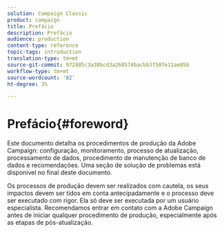 ```yaml
---
solution: Campaign Classic
product: campaign
title: Prefácio
description: Prefácio
audience: production
content-type: reference
topic-tags: introduction
translation-type: tm+mt
source-git-commit: 972885c3a38bcd3a260574bacbb3f507e11ae05b
workflow-type: tm+mt
source-wordcount: '82'
ht-degree: 3%

---
```



# Prefácio{#foreword}

Este documento detalha os procedimentos de produção da Adobe Campaign: configuração, monitoramento, processo de atualização, processamento de dados, procedimento de manutenção de banco de dados e recomendações. Uma seção de solução de problemas está disponível no final deste documento.

Os processos de produção devem ser realizados com cautela, os seus impactos devem ser tidos em conta antecipadamente e o processo deve ser executado com rigor. Ela só deve ser executada por um usuário especialista. Recomendamos entrar em contato com a Adobe Campaign antes de iniciar qualquer procedimento de produção, especialmente após as etapas de pós-atualização.
